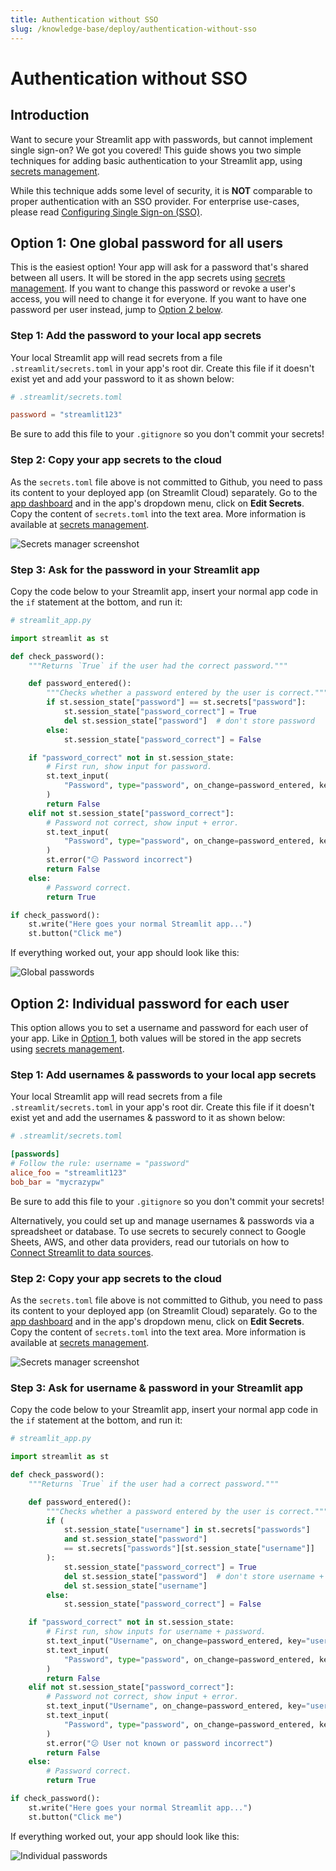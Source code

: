 ```yaml
---
title: Authentication without SSO
slug: /knowledge-base/deploy/authentication-without-sso
---
```


# Authentication without SSO

## Introduction

Want to secure your Streamlit app with passwords, but cannot implement single sign-on? We got you covered! This guide shows you two simple techniques for adding basic authentication to your Streamlit app, using [secrets management](/streamlit-cloud/get-started/deploy-an-app/connect-to-data-sources/secrets-management).

<Warning>

While this technique adds some level of security, it is **NOT** comparable to proper authentication with an SSO provider. For enterprise use-cases, please read [Configuring Single Sign-on (SSO)](/streamlit-cloud/get-started/share-your-app/configuring-single-on-sso).

</Warning>

## Option 1: One global password for all users

This is the easiest option! Your app will ask for a password that's shared between all users. It will be stored in the app secrets using [secrets management](/streamlit-cloud/get-started/deploy-an-app/connect-to-data-sources/secrets-management). If you want to change this password or revoke a user's access, you will need to change it for everyone. If you want to have one password per user instead, jump to [Option 2 below](/knowledge-base/deploy/authentication-without-sso#option-2-individual-password-for-each-user).

### Step 1: Add the password to your local app secrets

Your local Streamlit app will read secrets from a file `.streamlit/secrets.toml` in your app's root dir. Create this file if it doesn't exist yet and add your password to it as shown below:

```toml
# .streamlit/secrets.toml

password = "streamlit123"
```

<Important>

Be sure to add this file to your `.gitignore` so you don't commit your secrets!

</Important>

### Step 2: Copy your app secrets to the cloud

As the `secrets.toml` file above is not committed to Github, you need to pass its content to your deployed app (on Streamlit Cloud) separately. Go to the [app dashboard](https://share.streamlit.io/) and in the app's dropdown menu, click on **Edit Secrets**. Copy the content of `secrets.toml` into the text area. More information is available at [secrets management](/streamlit-cloud/get-started/deploy-an-app/connect-to-data-sources/secrets-management).

![Secrets manager screenshot](/images/databases/edit-secrets.png)

### Step 3: Ask for the password in your Streamlit app

Copy the code below to your Streamlit app, insert your normal app code in the `if` statement at the bottom, and run it:

```python
# streamlit_app.py

import streamlit as st

def check_password():
    """Returns `True` if the user had the correct password."""

    def password_entered():
        """Checks whether a password entered by the user is correct."""
        if st.session_state["password"] == st.secrets["password"]:
            st.session_state["password_correct"] = True
            del st.session_state["password"]  # don't store password
        else:
            st.session_state["password_correct"] = False

    if "password_correct" not in st.session_state:
        # First run, show input for password.
        st.text_input(
            "Password", type="password", on_change=password_entered, key="password"
        )
        return False
    elif not st.session_state["password_correct"]:
        # Password not correct, show input + error.
        st.text_input(
            "Password", type="password", on_change=password_entered, key="password"
        )
        st.error("😕 Password incorrect")
        return False
    else:
        # Password correct.
        return True

if check_password():
    st.write("Here goes your normal Streamlit app...")
    st.button("Click me")
```

If everything worked out, your app should look like this:

![Global passwords](/images/streamlit-cloud/auth-without-sso-global.png)

## Option 2: Individual password for each user

This option allows you to set a username and password for each user of your app. Like in [Option 1](#option-1-one-global-password-for-all-users), both values will be stored in the app secrets using [secrets management](/streamlit-cloud/get-started/deploy-an-app/connect-to-data-sources/secrets-management).

### Step 1: Add usernames & passwords to your local app secrets

Your local Streamlit app will read secrets from a file `.streamlit/secrets.toml` in your app's root dir. Create this file if it doesn't exist yet and add the usernames & password to it as shown below:

```toml
# .streamlit/secrets.toml

[passwords]
# Follow the rule: username = "password"
alice_foo = "streamlit123"
bob_bar = "mycrazypw"
```

<Important>

Be sure to add this file to your `.gitignore` so you don't commit your secrets!

</Important>

Alternatively, you could set up and manage usernames & passwords via a spreadsheet or database. To use secrets to securely connect to Google Sheets, AWS, and other data providers, read our tutorials on how to [Connect Streamlit to data sources](/knowledge-base/tutorials/databases).

### Step 2: Copy your app secrets to the cloud

As the `secrets.toml` file above is not committed to Github, you need to pass its content to your deployed app (on Streamlit Cloud) separately. Go to the [app dashboard](https://share.streamlit.io/) and in the app's dropdown menu, click on **Edit Secrets**. Copy the content of `secrets.toml` into the text area. More information is available at [secrets management](/streamlit-cloud/get-started/deploy-an-app/connect-to-data-sources/secrets-management).

![Secrets manager screenshot](/images/databases/edit-secrets.png)

### Step 3: Ask for username & password in your Streamlit app

Copy the code below to your Streamlit app, insert your normal app code in the `if` statement at the bottom, and run it:

```python
# streamlit_app.py

import streamlit as st

def check_password():
    """Returns `True` if the user had a correct password."""

    def password_entered():
        """Checks whether a password entered by the user is correct."""
        if (
            st.session_state["username"] in st.secrets["passwords"]
            and st.session_state["password"]
            == st.secrets["passwords"][st.session_state["username"]]
        ):
            st.session_state["password_correct"] = True
            del st.session_state["password"]  # don't store username + password
            del st.session_state["username"]
        else:
            st.session_state["password_correct"] = False

    if "password_correct" not in st.session_state:
        # First run, show inputs for username + password.
        st.text_input("Username", on_change=password_entered, key="username")
        st.text_input(
            "Password", type="password", on_change=password_entered, key="password"
        )
        return False
    elif not st.session_state["password_correct"]:
        # Password not correct, show input + error.
        st.text_input("Username", on_change=password_entered, key="username")
        st.text_input(
            "Password", type="password", on_change=password_entered, key="password"
        )
        st.error("😕 User not known or password incorrect")
        return False
    else:
        # Password correct.
        return True

if check_password():
    st.write("Here goes your normal Streamlit app...")
    st.button("Click me")
```

If everything worked out, your app should look like this:

![Individual passwords](/images/streamlit-cloud/auth-without-sso-individual.png)
